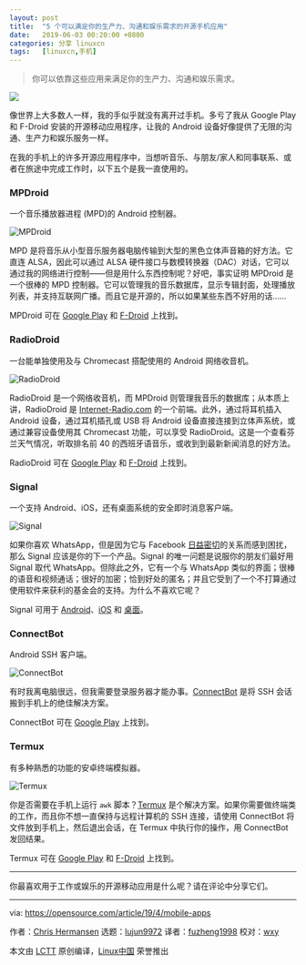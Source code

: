 ```yaml
---
layout: post
title:	"5 个可以满足你的生产力、沟通和娱乐需求的开源手机应用"
date:	2019-06-03 00:20:00 +0800 
categories:	分享 linuxcn 
tags:	[linuxcn,手机]
---
```




> 
> 你可以依靠这些应用来满足你的生产力、沟通和娱乐需求。
> 
> 
> 


![](/Asserts/Images/album/201906/03/001949brnq19j5qeqn3onv.jpg)


像世界上大多数人一样，我的手似乎就没有离开过手机。多亏了我从 Google Play 和 F-Droid 安装的开源移动应用程序，让我的 Android 设备好像提供了无限的沟通、生产力和娱乐服务一样。


在我的手机上的许多开源应用程序中，当想听音乐、与朋友/家人和同事联系、或者在旅途中完成工作时，以下五个是我一直使用的。


### MPDroid


一个音乐播放器进程 (MPD)的 Android 控制器。


![MPDroid](/Asserts/Images/album/201906/03/002003a9bkdap4rikzsukv.jpg "MPDroid")


MPD 是将音乐从小型音乐服务器电脑传输到大型的黑色立体声音箱的好方法。它直连 ALSA，因此可以通过 ALSA 硬件接口与数模转换器（DAC）对话，它可以通过我的网络进行控制——但是用什么东西控制呢？好吧，事实证明 MPDroid 是一个很棒的 MPD 控制器。它可以管理我的音乐数据库，显示专辑封面，处理播放列表，并支持互联网广播。而且它是开源的，所以如果某些东西不好用的话……


MPDroid 可在 [Google Play](https://play.google.com/store/apps/details?id=com.namelessdev.mpdroid&hl=en_US) 和 [F-Droid](https://f-droid.org/en/packages/com.namelessdev.mpdroid/) 上找到。


### RadioDroid


一台能单独使用及与 Chromecast 搭配使用的 Android 网络收音机。


![RadioDroid](/Asserts/Images/album/201906/03/002007u84i5a8obi4ib6b4.png "RadioDroid")


RadioDroid 是一个网络收音机，而 MPDroid 则管理我音乐的数据库；从本质上讲，RadioDroid 是 [Internet-Radio.com](https://www.internet-radio.com/) 的一个前端。此外，通过将耳机插入 Android 设备，通过耳机插孔或 USB 将 Android 设备直接连接到立体声系统，或通过兼容设备使用其 Chromecast 功能，可以享受 RadioDroid。这是一个查看芬兰天气情况，听取排名前 40 的西班牙语音乐，或收到到最新新闻消息的好方法。


RadioDroid 可在 [Google Play](https://play.google.com/store/apps/details?id=net.programmierecke.radiodroid2) 和 [F-Droid](https://f-droid.org/en/packages/net.programmierecke.radiodroid2/) 上找到。


### Signal


一个支持 Android、iOS，还有桌面系统的安全即时消息客户端。


![Signal](/Asserts/Images/album/201906/03/002018q93sfkxsah4szmhh.png "Signal")


如果你喜欢 WhatsApp，但是因为它与 Facebook [日益密切](https://opensource.com/article/19/3/open-messenger-client)的关系而感到困扰，那么 Signal 应该是你的下一个产品。Signal 的唯一问题是说服你的朋友们最好用 Signal 取代 WhatsApp。但除此之外，它有一个与 WhatsApp 类似的界面；很棒的语音和视频通话；很好的加密；恰到好处的匿名；并且它受到了一个不打算通过使用软件来获利的基金会的支持。为什么不喜欢它呢？


Signal 可用于 [Android](https://play.google.com/store/apps/details?id=org.thoughtcrime.securesms)、[iOS](https://itunes.apple.com/us/app/signal-private-messenger/id874139669?mt=8) 和 [桌面](https://signal.org/download/)。


### ConnectBot


Android SSH 客户端。


![ConnectBot](/Asserts/Images/album/201906/03/002020c4id89oha4l09tna.png "ConnectBot")


有时我离电脑很远，但我需要登录服务器才能办事。[ConnectBot](https://connectbot.org/) 是将 SSH 会话搬到手机上的绝佳解决方案。


ConnectBot 可在 [Google Play](https://play.google.com/store/apps/details?id=org.connectbot) 上找到。


### Termux


有多种熟悉的功能的安卓终端模拟器。


![Termux](/Asserts/Images/album/201906/03/002025qd9a6vb1bd2f2f61.jpg "Termux")


你是否需要在手机上运行 `awk` 脚本？[Termux](https://termux.com/) 是个解决方案。如果你需要做终端类的工作，而且你不想一直保持与远程计算机的 SSH 连接，请使用 ConnectBot 将文件放到手机上，然后退出会话，在 Termux 中执行你的操作，用 ConnectBot 发回结果。


Termux 可在 [Google Play](https://play.google.com/store/apps/details?id=com.termux) 和 [F-Droid](https://f-droid.org/packages/com.termux/) 上找到。




---


你最喜欢用于工作或娱乐的开源移动应用是什么呢？请在评论中分享它们。




---


via: <https://opensource.com/article/19/4/mobile-apps>


作者：[Chris Hermansen](https://opensource.com/users/clhermansen/users/bcotton/users/clhermansen/users/bcotton/users/clhermansen) 选题：[lujun9972](https://github.com/lujun9972) 译者：[fuzheng1998](https://github.com/fuzheng1998) 校对：[wxy](https://github.com/wxy)


本文由 [LCTT](https://github.com/LCTT/TranslateProject) 原创编译，[Linux中国](https://linux.cn/) 荣誉推出
